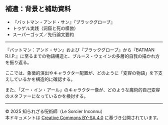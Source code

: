 ## 補遺：背景と補助資料
- 『バットマン・アンド・サン』『ブラックグローブ』
- トゥゲル実践（洞窟と死の模倣）
- スーパーゴッズ／先行論文要約

---

『バットマン：アンド・サン』および『ブラックグローブ』から『BATMAN R.I.P.』に至るまでの物語構造と、ブルース・ウェインの多層的自我の描かれ方を振り返る。

ここでは、象徴的演出やキャラクター配置が、どのように「変容の物語」を下支えしているかを構造的に確認する。

また、「ズー・イン・アール」のキャラクター像が、どのような魔術的自己変容のメタファーになっているかを検討する。

---

© 2025 知られざる呪術師（Le Sorcier Inconnu）  
本ドキュメントは [Creative Commons BY-SA 4.0](https://creativecommons.org/licenses/by-sa/4.0/deed.ja) に基づき公開されています。
